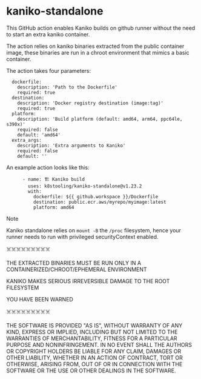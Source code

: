# kaniko-standalone

This GitHub action enables Kaniko builds on github runner without the need to start an extra kaniko container.

The action relies on kaniko binaries extracted from the public container image, these binaries are run in a chroot environment that mimics a basic container.

The action takes four parameters:

```
  dockerfile:
    description: 'Path to the Dockerfile'
    required: true
  destination:
    description: 'Docker registry destination (image:tag)'
    required: true
  platform:
    description: 'Build platform (default: amd64, arm64, ppc64le, s390x)'
    required: false
    default: 'amd64'
  extra_args:
    description: 'Extra arguments to Kaniko'
    required: false
    default: ''
```

An example action looks like this:

```
      - name: 🏗️ Kaniko build
        uses: k8stooling/kaniko-standalone@v1.23.2
        with:
          dockerfile: ${{ github.workspace }}/Dockerfile
          destination: public.ecr.aws/myrepo/myimage:latest
          platform: amd64 
```


> [!NOTE]
> Kaniko standalone relies on `mount -B` the `/proc` filesystem, hence your runner needs to run with privileged securityContext enabled.

☠️☠️☠️☠️☠️☠️☠️☠️☠️

THE EXTRACTED BINARIES MUST BE RUN ONLY IN A CONTAINERIZED/CHROOT/EPHEMERAL ENVIRONMENT

KANIKO MAKES SERIOUS IRREVERSIBLE DAMAGE TO THE ROOT FILESYSTEM

YOU HAVE BEEN WARNED

☠️☠️☠️☠️☠️☠️☠️☠️☠️


THE SOFTWARE IS PROVIDED "AS IS", WITHOUT WARRANTY OF ANY KIND, EXPRESS OR IMPLIED, INCLUDING BUT NOT LIMITED TO THE WARRANTIES OF MERCHANTABILITY, FITNESS FOR A PARTICULAR PURPOSE AND NONINFRINGEMENT. IN NO EVENT SHALL THE AUTHORS OR COPYRIGHT HOLDERS BE LIABLE FOR ANY CLAIM, DAMAGES OR OTHER LIABILITY, WHETHER IN AN ACTION OF CONTRACT, TORT OR OTHERWISE, ARISING FROM, OUT OF OR IN CONNECTION WITH THE SOFTWARE OR THE USE OR OTHER DEALINGS IN THE SOFTWARE.
